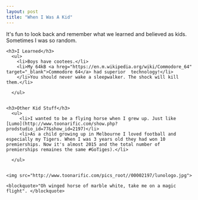 ```yaml
---
layout: post
title: "When I Was A Kid"
---
```

<section>

 <p>It's fun to look back and remember what we learned and believed as kids. Sometimes I was so random.</p>

    <h3>I Learned</h3>
      <ul>
        <li>Boys have cootees.</li>
        <li>My 64kB <a hreg="https://en.m.wikipedia.org/wiki/Commodore_64" target="_blank">Commodore 64</a> had superior  technology!</li>
        </li>You should never wake a sleepwalker. The shock will kill them.</li>

      </ul>


    <h3>Other Kid Stuff</h3>
      <ul>
         <li>I wanted to be a flying horse when I grew up. Just like [Lumo](http://www.toonarific.com/show.php?prodstudio_id=77&show_id=2197)</li>
         <li>As a child growing up in Melbourne I loved football and especially my Tigers. When I was 3 years old they had won 10 premierships. Now it's almost 2015 and the total number of premierships remaines the same #GoTiges).</li>

      </ul>


    <img src="http://www.toonarific.com/pics_root//00002197/lunologo.jpg">

    <blockquote>"Oh winged horse of marble white, take me on a magic flight". </blockquote>

</section>
